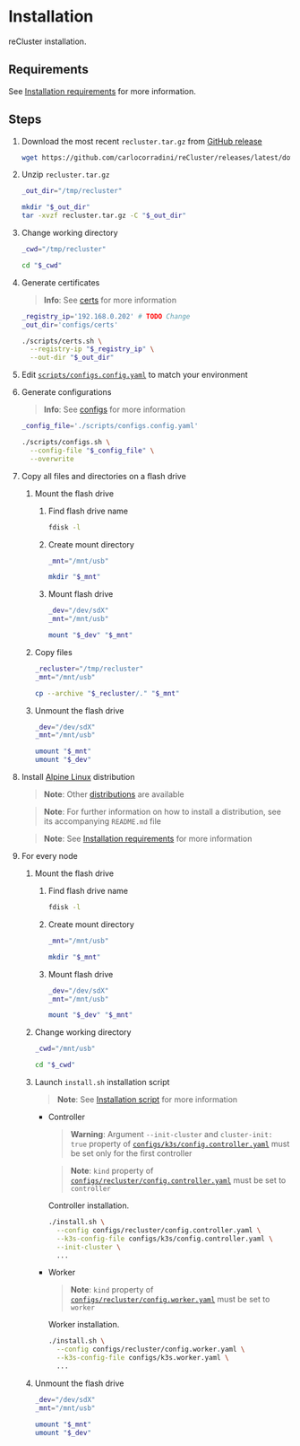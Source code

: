 # Installation

reCluster installation.

## Requirements

See [Installation requirements](./installation_requirements.md) for more information.

## Steps

1. Download the most recent `recluster.tar.gz` from [GitHub release](https://github.com/carlocorradini/reCluster/releases/latest)

   ```sh
   wget https://github.com/carlocorradini/reCluster/releases/latest/download/recluster.tar.gz
   ```

1. Unzip `recluster.tar.gz`

   ```sh
   _out_dir="/tmp/recluster"
   
   mkdir "$_out_dir"
   tar -xvzf recluster.tar.gz -C "$_out_dir"
   ```

1. Change working directory

   ```sh
   _cwd="/tmp/recluster"
   
   cd "$_cwd"
   ```

1. Generate certificates

   > **Info**: See [certs](../scripts/README.md#📑-certssh) for more information

   ```sh
   _registry_ip='192.168.0.202' # TODO Change
   _out_dir='configs/certs'
   
   ./scripts/certs.sh \
     --registry-ip "$_registry_ip" \
     --out-dir "$_out_dir"
   ```

1. Edit [`scripts/configs.config.yaml`](../scripts/configs.config.yaml) to match your environment

1. Generate configurations

   > **Info**: See [configs](../scripts/README.md#📑-configssh) for more information

   ```sh
   _config_file='./scripts/configs.config.yaml'
   
   ./scripts/configs.sh \
     --config-file "$_config_file" \
     --overwrite
   ```

1. Copy all files and directories on a flash drive

   1. Mount the flash drive

      1. Find flash drive name

         ```sh
         fdisk -l
         ```

      1. Create mount directory

         ```sh
         _mnt="/mnt/usb"
         
         mkdir "$_mnt"
         ```

      1. Mount flash drive

         ```sh
         _dev="/dev/sdX"
         _mnt="/mnt/usb"
         
         mount "$_dev" "$_mnt"
         ```

   1. Copy files

      ```sh
      _recluster="/tmp/recluster"
      _mnt="/mnt/usb"
      
      cp --archive "$_recluster/." "$_mnt"
      ```

   1. Unmount the flash drive

      ```sh
      _dev="/dev/sdX"
      _mnt="/mnt/usb"
      
      umount "$_mnt"
      umount "$_dev"
      ```

1. Install [Alpine Linux](../distributions/alpine/) distribution

   > **Note**: Other [distributions](../distributions/) are available

   > **Note**: For further information on how to install a distribution, see its accompanying `README.md` file

   > **Note**: See [Installation requirements](./installation_requirements.md) for more information

1. For every node

   1. Mount the flash drive

      1. Find flash drive name

         ```sh
         fdisk -l
         ```

      1. Create mount directory

         ```sh
         _mnt="/mnt/usb"
         
         mkdir "$_mnt"
         ```

      1. Mount flash drive

         ```sh
         _dev="/dev/sdX"
         _mnt="/mnt/usb"
         
         mount "$_dev" "$_mnt"
         ```

   1. Change working directory

      ```sh
      _cwd="/mnt/usb"
      
      cd "$_cwd"
      ```

   1. Launch `install.sh` installation script

      > **Note**: See [Installation script](./installation_script.md) for more information

      - Controller

        > **Warning**: Argument `--init-cluster` and `cluster-init: true` property of [`configs/k3s/config.controller.yaml`](../configs/k3s/config.controller.yaml) must be set only for the first controller

        > **Note**: `kind` property of [`configs/recluster/config.controller.yaml`](../configs/configs/recluster/config.controller.yaml) must be set to `controller`

        Controller installation.

        ```sh
        ./install.sh \
          --config configs/recluster/config.controller.yaml \
          --k3s-config-file configs/k3s/config.controller.yaml \
          --init-cluster \
          ...
        ```

      - Worker

        > **Note**: `kind` property of [`configs/recluster/config.worker.yaml`](../configs/configs/recluster/config.worker.yaml) must be set to `worker`

        Worker installation.

        ```sh
        ./install.sh \
          --config configs/recluster/config.worker.yaml \
          --k3s-config-file configs/k3s.worker.yaml \
          ...
        ```

   1. Unmount the flash drive

      ```sh
      _dev="/dev/sdX"
      _mnt="/mnt/usb"
      
      umount "$_mnt"
      umount "$_dev"
      ```
